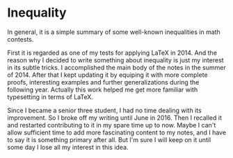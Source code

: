 # Inequality
In general, it is a simple summary of some well-known inequalities in math contests.

First it is regarded as one of my tests for applying LaTeX in 2014. And the reason why I decided to write something about inequality is just my interest in its subtle tricks. I accomplished the main body of the notes in the summer of 2014. After that I kept updating it by equiping it with more complete proofs, interesting examples and further generalizations during the following year. Actually this work helped me get more familiar with typesetting in terms of LaTeX. 

Since I became a senior three student, I had no time dealing with its improvement. So I broke off my writing until June in 2016. Then I recalled it and restarted contributing to it in my spare time up to now. Maybe I can't allow sufficient time to add more fascinating content to my notes, and I have to say it is something primary after all. But I'm sure I will keep on it until some day I lose all my interest in this idea.
